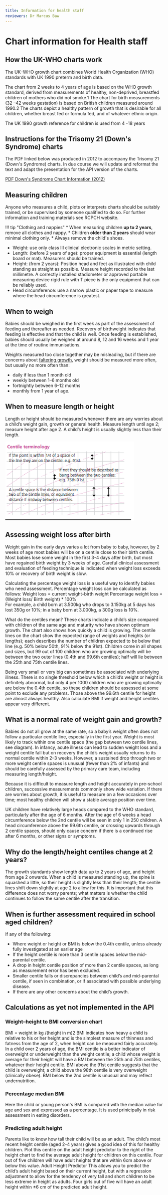 ```yaml
---
title: Information for health staff
reviewers: Dr Marcus Baw
---
```


# Chart information for Health staff

## How the UK-WHO charts work

The UK–WHO growth chart combines World Health Organization (WHO) standards with UK 1990 preterm and birth data.

The chart from 2 weeks to 4 years of age is based on the WHO growth standard, derived from measurements of healthy, non-deprived, breastfed children of mothers who did not smoke.1 The chart for birth measurements (32 –42 weeks gestation) is based on British children measured around 1990.2 The charts depict a healthy pattern of growth that is desirable for all children, whether breast fed or formula fed, and of whatever ethnic origin.

The UK 1990 growth reference for children is used from 4 -18 years

## Instructions for the Trisomy 21 (Down's Syndrome) charts

The PDF linked below was produced in 2012 to accompany the Trisomy 21 (Down's Syndrome) charts. In due course we will update and reformat the text and adapt the presentation for the API version of the charts.

[PDF Down's Syndrome Chart Information (2012)](../_pdfs/2012-instructions-for-downs-syndrome-charts.pdf)

## Measuring children

Anyone who measures a child, plots or interprets charts should be suitably trained, or be supervised by someone
qualified to do so. For further information and training materials see RCPCH website.

!!! tip "Clothing and nappies"
    * When measuring children **up to 2 years**, remove all clothes and nappy.
    * Children **older than 2 years** should wear minimal clothing only.
    * Always remove the child's shoes.

* Weight: use only class III clinical electronic scales in metric setting.
* Length: (before 2 years of age): proper equipment is essential (length board or mat). Measurers should be trained.
* Height: (from 2 years): Position head and feet as illustrated with child standing as straight as possible. Measure height recorded to the last millimetre. A correctly installed stadiometer or approved portable measuring device rigid rule with T piece is the only equipment that can be reliably used.
* Head circumference: use a narrow plastic or paper tape to measure where the head circumference is greatest.

## When to weigh

Babies should be weighed in the first week as part of the assessment of feeding and thereafter as needed. Recovery of birthweight indicates that feeding is effective and that the child is well. Once feeding is established, babies should usually be weighed at around 8, 12 and 16 weeks and 1 year at the time of routine immunisations.

Weights measured too close together may be misleading, but if there are concerns about [faltering growth](https://pathways.nice.org.uk/pathways/faltering-growth#content=view-node%3Anodes-monitoring), weight should be measured more often, but usually no more often than:

* daily if less than 1 month old
* weekly between 1–6 months old
* fortnightly between 6–12 months
* monthly from 1 year of age.

## When to measure length or height

Length or height should be measured whenever there are any worries about a child’s weight gain, growth or general health. Measure length until age 2; measure height after age 2.  A child’s height is usually slightly less than their length.

![What are centiles](../_assets/centile-terminology.png)

## Assessing weight loss after birth

Weight gain in the early days varies a lot from baby to baby, however, by 2 weeks of age most babies will be on a centile close to their birth centile. Most babies lose some weight in the first 3-4 days after birth, but most have regained birth weight by 3 weeks of age. Careful clinical assessment and evaluation of feeding technique is indicated when weight loss exceeds 10% or recovery of birth weight is slow.

Calculating the percentage weight loss is a useful way to identify babies who need assessment.
Percentage weight loss can be calculated as follows:
Weight loss = current weight–birth weight 
Percentage weight loss = (Weight loss/  Birth weight) * 100%  
For example, a child born at 3.500kg who drops to 3.150kg at 5 days has lost 350g or 10%; in a baby born at 3.000kg, a 300g loss is 10%.

What do the centiles mean? These charts indicate a child’s size compared with children of the same age and maturity who have shown optimum growth. The chart also shows how quickly a child is growing. The centile lines on the chart show the expected range of weights and heights (or lengths); each describes the number of children expected to be below that line (e.g. 50% below 50th, 91% below the 91st). Children come in all shapes and sizes, but 99 out of 100 children who are growing optimally will be between the two outer lines (0.4th and 99.6th centiles); half will lie between the 25th and 75th centile lines.

Being very small or very big can sometimes be associated with underlying illness. There is no single threshold below which a child’s weight or height is definitely abnormal, but only 4 per 1000 children who are growing optimally are below the 0.4th centile, so these children should be assessed at some point to exclude any problems. Those above the 99.6th centile for height are almost always healthy. Also calculate BMI if weight and height centiles appear very different.

## What is a normal rate of weight gain and growth?

Babies do not all grow at the same rate, so a baby’s weight often does not follow a particular centile line, especially in the first year. Weight is most likely to track within one centile space (the gap between two centile lines, see diagram). In infancy, acute illness can lead to sudden weight loss and a weight centile fall but on recovery the child’s weight usually returns to its normal centile within 2–3 weeks. However, a sustained drop through two or more weight centile spaces is unusual (fewer than 2% of infants) and should be carefully assessed by the primary care team, including measuring length/height. 

Because it is difficult to measure length and height accurately in pre-school children, successive measurements commonly show wide variation. If there are worries about growth, it is useful to measure on a few occasions over time; most healthy children will show a stable average position over time. 

UK children have relatively large heads compared to the WHO standard, particularly after the age of 6 months. After the age of 6 weeks a head circumference below the 2nd centile will be seen in only 1 in 250 children. A head circumference above the 99.6th centile, or crossing upwards through 2 centile spaces, should only cause concern if there is a continued rise after 6 months, or other signs or symptoms. 

## Why do the length/height centiles change at 2 years?

The growth standards show length data up to 2 years of age, and height from age 2 onwards. When a child is measured standing up, the spine is squashed a little, so their height is slightly less than their length; the centile lines shift down slightly at age 2 to allow for this. It is important that this difference does not worry parents; what matters is whether the child continues to follow the same centile after the transition. 

## When is further assessment required in school aged children?

If any of the following:

* Where weight or height or BMI is below the 0.4th centile, unless already fully investigated at an earlier age
* If the height centile is more than 3 centile spaces below the mid-parental centile.
* A drop in height centile position of more than 2 centile spaces, as long as measurement error has been
excluded.
* Smaller centile falls or discrepancies between child’s and mid-parental centile, if seen in combination, or if
associated with possible underlying disease.
* If there are any other concerns about the child’s growth.

## Calculations as yet not implemented in the API

### Weight–height to BMI conversion chart

BMI = weight in kg /(height in m)2
BMI indicates how heavy a child is relative to his or her height and is the simplest measure of thinness and fatness from the age of 2, when height can be measured fairly accurately.  In a child over 2 years of age, the BMI centile is a better indicator of overweight or underweight than the weight centile; a child whose weight is average for their height will have a BMI between the 25th and 75th centiles, whatever their height centile. BMI above the 91st centile suggests that the child is overweight; a child above the 98th centile is very overweight (clinically obese). BMI below the 2nd centile is unusual and may reflect undernutrition.

### Percentage median BMI

Here the child or young person's BMI is compared with the median value for age and sex and expressed as a percentage. It is used prinicipally in risk assessment in eating disorders.

### Predicting adult height

Parents like to know how tall their child will be as an adult. The child’s most recent height centile (aged 2–4 years) gives a good idea of this for healthy children. Plot this centile on the adult height predictor to the right of the height chart to find the average adult height for children on this centile. Four out of five children will have adult heights that are within 6cm above or below this value.
Adult Height Predictor
This allows you to predict the child’s adult height based on their current height, but with a regression adjustment to allow for the tendency of very tall and short children to be less extreme in height as adults. Four girls out of five will have an adult height within ±6 cm of the predicted adult height.
